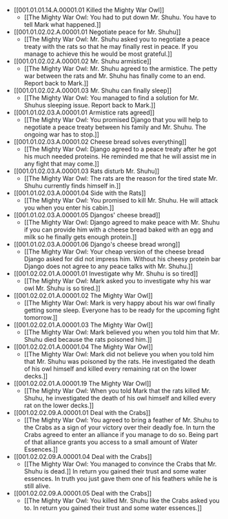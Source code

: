 - [[001.01.01.14.A.00001.01 Killed the Mighty War Owl]]
	- [[The Mighty War Owl: You had to put down Mr. Shuhu. You have to tell Mark what happened.]]
- [[001.01.02.02.A.00001.01 Negotiate peace for Mr. Shuhu]]
	- [[The Mighty War Owl: Mr. Shuhu asked you to negotiate a peace treaty with the rats so that he may finally rest in peace. If you manage to achieve this he would be most grateful.]]
- [[001.01.02.02.A.00001.02 Mr. Shuhu armistice]]
	- [[The Mighty War Owl: Mr. Shuhu agreed to the armistice. The petty war between the rats and Mr. Shuhu has finally come to an end. Report back to Mark.]]
- [[001.01.02.02.A.00001.03 Mr. Shuhu can finally sleep]]
	- [[The Mighty War Owl: You managed to find a solution for Mr. Shuhus sleeping issue. Report back to Mark.]]
- [[001.01.02.03.A.00001.01 Armistice rats agreed]]
	- [[The Mighty War Owl: You promised Django that you will help to negotiate a peace treaty between his family and Mr. Shuhu. The ongoing war has to stop.]]
- [[001.01.02.03.A.00001.02 Cheese bread solves everything]]
	- [[The Mighty War Owl: Django agreed to a peace treaty after he got his much needed proteins. He reminded me that he will assist me in any fight that may come.]]
- [[001.01.02.03.A.00001.03 Rats disturb Mr. Shuhu]]
	- [[The Mighty War Owl: The rats are the reason for the tired state Mr. Shuhu currently finds himself in.]]
- [[001.01.02.03.A.00001.04 Side with the Rats]]
	- [[The Mighty War Owl: You promised to kill Mr. Shuhu. He will attack you when you enter his cabin.]]
- [[001.01.02.03.A.00001.05 Djangos' cheese bread]]
	- [[The Mighty War Owl: Django agreed to make peace with Mr. Shuhu if you can provide him with a cheese bread baked with an egg and milk so he finally gets enough protein.]]
- [[001.01.02.03.A.00001.06 Django's cheese bread wrong]]
	- [[The Mighty War Owl: Your cheap version of the cheese bread Django asked for did not impress him. Without his cheesy protein bar Django does not agree to any peace talks with Mr. Shuhu.]]
- [[001.02.02.01.A.00001.01 Investigate why Mr. Shuhu is so tired]]
	- [[The Mighty War Owl: Mark asked you to investigate why his war owl Mr. Shuhu is so tired.]]
- [[001.02.02.01.A.00001.02 The Mighty War Owl]]
	- [[The Mighty War Owl: Mark is very happy about his war owl finally getting some sleep. Everyone has to be ready for the upcoming fight tomorrow.]]
- [[001.02.02.01.A.00001.03 The Mighty War Owl]]
	- [[The Mighty War Owl: Mark believed you when you told him that Mr. Shuhu died because the rats poisoned him.]]
- [[001.02.02.01.A.00001.04 The Mighty War Owl]]
	- [[The Mighty War Owl: Mark did not believe you when you told him that Mr. Shuhu was poisoned by the rats. He investigated the death of his owl himself and killed every remaining rat on the lower decks.]]
- [[001.02.02.01.A.00001.19 The Mighty War Owl]]
	- [[The Mighty War Owl: When you told Mark that the rats killed Mr. Shuhu, he investigated the death of his owl himself and killed every rat on the lower decks.]]
- [[001.02.02.09.A.00001.01 Deal with the Crabs]]
	- [[The Mighty War Owl: You agreed to bring a feather of Mr. Shuhu to the Crabs as a sign of your victory over their deadly foe. In turn the Crabs agreed to enter an alliance if you manage to do so. Being part of that alliance grants you access to a small amount of Water Essences.]]
- [[001.02.02.09.A.00001.04 Deal with the Crabs]]
	- [[The Mighty War Owl: You managed to convince the Crabs that Mr. Shuhu is dead.]] In return you gained their trust and some water essences. In truth you just gave them one of his feathers while he is still alive.
- [[001.02.02.09.A.00001.05 Deal with the Crabs]]
	- [[The Mighty War Owl: You killed Mr. Shuhu like the Crabs asked you to. In return you gained their trust and some water essences.]]